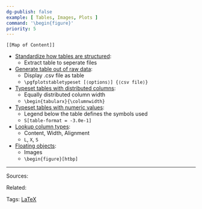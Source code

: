 ```yaml
---
dg-publish: false
example: [ Tables, Images, Plots ]
command: '\begin{figure}'
priority: 5
---
```


```dynamic-embed
[[Map of Content]]
```


<ul class="dataview list-view-ul"><li><span><a aria-label-position="top" aria-label="Standardize how tables are structured.md" data-href="Standardize how tables are structured.md" href="Standardize how tables are structured.md" class="internal-link" target="_blank" rel="noopener">Standardize how tables are structured</a></span>: <ul class="dataview dataview-ul dataview-result-list-ul"><li class="dataview-result-list-li"><span>Extract table to seperate files</span></li></ul></li><li><span><a aria-label-position="top" aria-label="Generate table out of raw data.md" data-href="Generate table out of raw data.md" href="Generate table out of raw data.md" class="internal-link" target="_blank" rel="noopener">Generate table out of raw data</a></span>: <ul class="dataview dataview-ul dataview-result-list-ul"><li class="dataview-result-list-li"><span>Display .csv file as table</span></li><li class="dataview-result-list-li"><span><code>\pgfplotstabletypeset [⟨options⟩] {⟨csv file⟩}</code></span></li></ul></li><li><span><a aria-label-position="top" aria-label="Typeset tables with distributed columns.md" data-href="Typeset tables with distributed columns.md" href="Typeset tables with distributed columns.md" class="internal-link" target="_blank" rel="noopener">Typeset tables with distributed columns</a></span>: <ul class="dataview dataview-ul dataview-result-list-ul"><li class="dataview-result-list-li"><span>Equally distributed column width</span></li><li class="dataview-result-list-li"><span><code>\begin{tabularx}{\columnwidth}</code></span></li></ul></li><li><span><a aria-label-position="top" aria-label="Typeset tables with numeric values.md" data-href="Typeset tables with numeric values.md" href="Typeset tables with numeric values.md" class="internal-link" target="_blank" rel="noopener">Typeset tables with numeric values</a></span>: <ul class="dataview dataview-ul dataview-result-list-ul"><li class="dataview-result-list-li"><span>Legend below the table defines the symbols used</span></li><li class="dataview-result-list-li"><span><code>S[table-format = -3.0e-1]</code></span></li></ul></li><li><span><a aria-label-position="top" aria-label="Lookup column types.md" data-href="Lookup column types.md" href="Lookup column types.md" class="internal-link" target="_blank" rel="noopener">Lookup column types</a></span>: <ul class="dataview dataview-ul dataview-result-list-ul"><li class="dataview-result-list-li"><span>Content, Width, Alignment</span></li><li class="dataview-result-list-li"><span><code>L</code>, <code>X</code>, <code>S</code></span></li></ul></li><li><span><a aria-label-position="top" aria-label="Floating objects.md" data-href="Floating objects.md" href="Floating objects.md" class="internal-link" target="_blank" rel="noopener">Floating objects</a></span>: <ul class="dataview dataview-ul dataview-result-list-ul"><li class="dataview-result-list-li"><span>Images</span></li><li class="dataview-result-list-li"><span><code>\begin{figure}[htbp]</code></span></li></ul></li></ul>


---


Sources:

Related:

Tags:
[LaTeX](LaTeX.md)